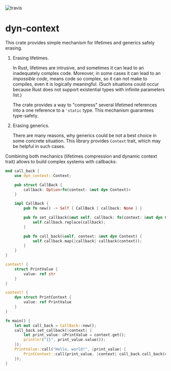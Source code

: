 ![travis](https://travis-ci.org/A1-Triard/dyn-context.svg?branch=master)

# dyn-context

This crate provides simple mechanism for lifetimes and generics safely erasing.

1. Erasing lifetimes.

   In Rust, lifetimes are intrusive, and sometimes it can lead to
   an inadequately complex code. Moreover, in some cases it can lead to an _impossible code_,
   means code so complex, so it can not make to compiles, even it is logically meaningful.
   (Such situations could occur because Rust does not support existential types
   with infinite parameters list.)

   The crate provides a way to "compress" several lifetimed references into a one reference
   to a `'static` type. This mechanism guarantees type-safety.

2. Erasing generics.

   There are many reasons, why generics could be not a best choice in some concrete situation.
   This library provides `Context` trait, which may be helpful in such cases.

Combining both mechanics (lifetimes compression and dynamic context trait)
allows to build complex systems with callbacks:
```rust
mod call_back {
    use dyn_context::Context;

    pub struct CallBack {
        callback: Option<fn(context: &mut dyn Context)>
    }

    impl CallBack {
        pub fn new() -> Self { CallBack { callback: None } }

        pub fn set_callback(&mut self, callback: fn(context: &mut dyn Context)) {
            self.callback.replace(callback);
        }

        pub fn call_back(&self, context: &mut dyn Context) {
            self.callback.map(|callback| callback(context));
        }
    }
}

context! {
    struct PrintValue {
        value: ref str
    }
}

context! {
    dyn struct PrintContext {
        value: ref PrintValue
    }
}

fn main() {
    let mut call_back = CallBack::new();
    call_back.set_callback(|context| {
        let print_value: &PrintValue = context.get();
        println!("{}", print_value.value());
    });
    PrintValue::call("Hello, world!", |print_value| {
        PrintContext::call(print_value, |context| call_back.call_back(context));
    });
}
```
